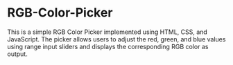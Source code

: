 # RGB-Color-Picker

This is a simple RGB Color Picker implemented using HTML, CSS, and JavaScript. The picker allows users to adjust the red, green, and blue values using range input sliders and displays the corresponding RGB color as output.
